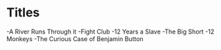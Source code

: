 # Titles

-A River Runs Through it
-Fight Club
-12 Years a Slave
-The Big Short
-12 Monkeys
-The Curious Case of Benjamin Button
